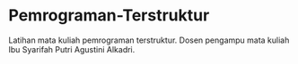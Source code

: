 # Pemrograman-Terstruktur
Latihan mata kuliah pemrograman terstruktur. Dosen pengampu mata kuliah Ibu Syarifah Putri Agustini Alkadri.
